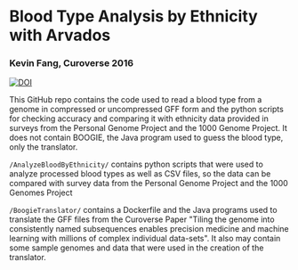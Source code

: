 # Blood Type Analysis by Ethnicity with Arvados
### Kevin Fang, Curoverse 2016

[![DOI](https://zenodo.org/badge/DOI/10.5281/zenodo.843573.svg)](https://doi.org/10.5281/zenodo.843573)
 
This GitHub repo contains the code used to read a blood type from a genome in compressed or uncompressed GFF form and the python scripts for checking accuracy and comparing it with ethnicity data provided in surveys from the Personal Genome Project and the 1000 Genome Project. It does not contain BOOGIE, the Java program used to guess the blood type, only the translator.

`/AnalyzeBloodByEthnicity/` contains python scripts that were used to analyze processed blood types as well as CSV files, so the data can be compared with survey data from the Personal Genome Project and the 1000 Genomes Project

`/BoogieTranslator/` contains a Dockerfile and the Java programs used to translate the GFF files from the Curoverse Paper "Tiling the genome into consistently named subsequences enables precision medicine and machine learning with millions of complex individual data-sets". It also may contain some sample genomes and data that were used in the creation of the translator.

